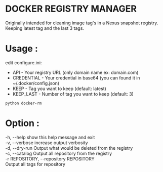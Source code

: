 # DOCKER REGISTRY MANAGER

Originally intended for cleaning image tag's in a Nexus snapshot registry. Keeping latest tag and the last 3 tags.

# Usage :

edit configure.ini:

- API        - Your registry URL (only domain name ex: domain.com)
- CREDENTIAL - Your credential in base64 (you can found it in ~/.docker/config.json)
- KEEP       - Tag you want to keep (default: latest)
- KEEP_LAST  - Number of tag you want to keep (default: 3)

`
python docker-rm
`

# Option :

  -h, --help            show this help message and exit  
  -v, --verbose         increase output verbosity  
  -d, --dry-run         Output what would be deleted from the registry  
  -c, --catalog         Output all repository from the registry <name>  
  -r REPOSITORY, --repository REPOSITORY  
  Output all tags for repository <name>   